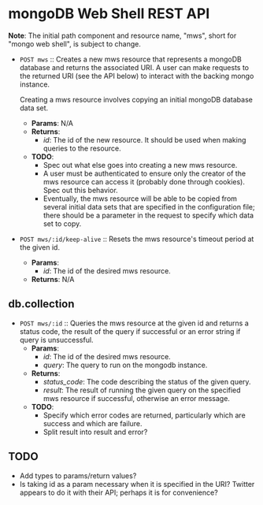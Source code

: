mongoDB Web Shell REST API
==========================
__Note__: The initial path component and resource name, "mws", short for "mongo
web shell", is subject to change.

* `POST mws` :: Creates a new mws resource that represents a mongoDB database
  and returns the associated URI. A user can make requests to the returned URI
  (see the API below) to interact with the backing mongo instance.

  Creating a mws resource involves copying an initial mongoDB database data
  set.
    * __Params__: N/A
    * __Returns__:
        * *id*: The id of the new resource. It should be used when making
        queries to the resource.
    * __TODO__:
        * Spec out what else goes into creating a new mws resource.
        * A user must be authenticated to ensure only the creator of the mws
          resource can access it (probably done through cookies). Spec out this
          behavior.
        * Eventually, the mws resource will be able to be copied from several
          initial data sets that are specified in the configuration file; there
          should be a parameter in the request to specify which data set to
          copy.

* `POST mws/:id/keep-alive` :: Resets the mws resource's timeout period at the
  given id.
    * __Params__:
        * *id*: The id of the desired mws resource.
    * __Returns__: N/A

db.collection
-------------
* `POST mws/:id` :: Queries the mws resource at the given id and returns a
  status code, the result of the query if successful or an error string if
  query is
  unsuccessful.
    * __Params__:
        * *id*: The id of the desired mws resource.
        * *query*: The query to run on the mongodb instance.
    * __Returns__:
        * *status_code*: The code describing the status of the given query.
        * *result*: The result of running the given query on the specified mws
          resource if successful, otherwise an error message.
    * __TODO__:
        * Specify which error codes are returned, particularly which are
          success and which are failure.
        * Split result into result and error?

TODO
----
* Add types to params/return values?
* Is taking id as a param necessary when it is specified in the URI? Twitter
  appears to do it with their API; perhaps it is for convenience?
